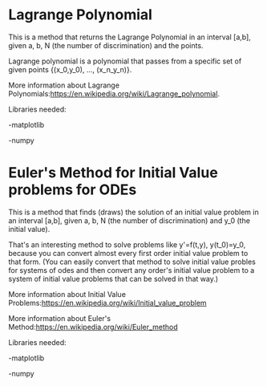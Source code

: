 # Lagrange Polynomial

This is a method that returns the Lagrange Polynomial in an interval [a,b], given a, b, N (the number of discrimination) and the points.

Lagrange polynomial is a polynomial that passes from a specific set of given points {(x_0,y_0), ..., (x_n_y_n)}.

More information about Lagrange Polynomials:https://en.wikipedia.org/wiki/Lagrange_polynomial.

Libraries needed:

-matplotlib

-numpy


# Euler's Method for Initial Value problems for ODEs

This is a method that finds (draws) the solution of an initial value problem in an interval [a,b], given a, b, N (the number of discrimination) and y_0 (the initial value).

That's an interesting method to solve problems like y'=f(t,y), y(t_0)=y_0, because you can convert almost every first order initial value problem to that form. (You can easily convert that method to solve initial value probles for systems of odes and then convert any order's initial value problem to a system of initial value problems that can be solved in that way.)

More information about Initial Value Problems:https://en.wikipedia.org/wiki/Initial_value_problem

More information about Euler's Method:https://en.wikipedia.org/wiki/Euler_method

Libraries needed:

-matplotlib

-numpy
